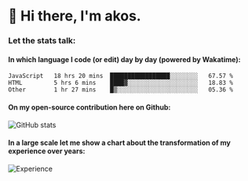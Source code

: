 # 👋 Hi there, I'm akos. 


### Let the stats talk:


#### In which language I code (or edit) day by day (powered by Wakatime): 

<!--START_SECTION:waka-->

```text
JavaScript   18 hrs 20 mins  █████████████████░░░░░░░░   67.57 %
HTML         5 hrs 6 mins    ████▓░░░░░░░░░░░░░░░░░░░░   18.83 %
Other        1 hr 27 mins    █▒░░░░░░░░░░░░░░░░░░░░░░░   05.36 %
```

<!--END_SECTION:waka-->

#### On my open-source contribution here on Github:
 
![GitHub stats](https://github-readme-stats.vercel.app/api?username=akosbalasko)

#### In a large scale let me show a chart about the transformation of my experience over years:   

![Experience](https://cr-skills-chart-widget.azurewebsites.net/api/api?username=akosbalasko)
